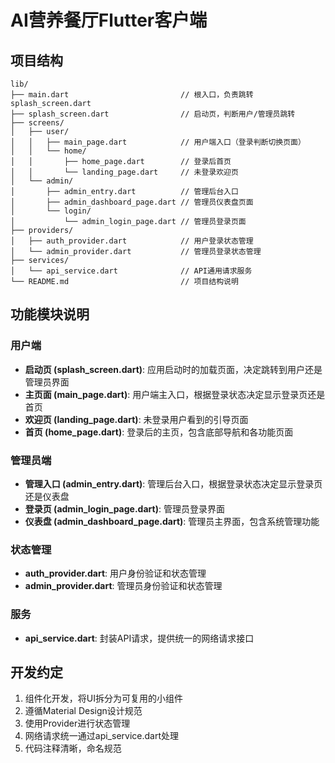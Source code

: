 # AI营养餐厅Flutter客户端

## 项目结构

```
lib/
├── main.dart                         // 根入口，负责跳转 splash_screen.dart
├── splash_screen.dart                // 启动页，判断用户/管理员跳转
├── screens/
│   ├── user/
│   │   ├── main_page.dart            // 用户端入口（登录判断切换页面）
│   │   └── home/
│   │       ├── home_page.dart        // 登录后首页
│   │       └── landing_page.dart     // 未登录欢迎页
│   └── admin/
│       ├── admin_entry.dart          // 管理后台入口
│       ├── admin_dashboard_page.dart // 管理员仪表盘页面
│       └── login/
│           └── admin_login_page.dart // 管理员登录页面
├── providers/
│   ├── auth_provider.dart            // 用户登录状态管理
│   └── admin_provider.dart           // 管理员登录状态管理
├── services/
│   └── api_service.dart              // API通用请求服务
└── README.md                         // 项目结构说明
```

## 功能模块说明

### 用户端
- **启动页 (splash_screen.dart)**: 应用启动时的加载页面，决定跳转到用户还是管理员界面
- **主页面 (main_page.dart)**: 用户端主入口，根据登录状态决定显示登录页还是首页
- **欢迎页 (landing_page.dart)**: 未登录用户看到的引导页面
- **首页 (home_page.dart)**: 登录后的主页，包含底部导航和各功能页面

### 管理员端
- **管理入口 (admin_entry.dart)**: 管理后台入口，根据登录状态决定显示登录页还是仪表盘
- **登录页 (admin_login_page.dart)**: 管理员登录界面
- **仪表盘 (admin_dashboard_page.dart)**: 管理员主界面，包含系统管理功能

### 状态管理
- **auth_provider.dart**: 用户身份验证和状态管理
- **admin_provider.dart**: 管理员身份验证和状态管理

### 服务
- **api_service.dart**: 封装API请求，提供统一的网络请求接口

## 开发约定
1. 组件化开发，将UI拆分为可复用的小组件
2. 遵循Material Design设计规范
3. 使用Provider进行状态管理
4. 网络请求统一通过api_service.dart处理
5. 代码注释清晰，命名规范
